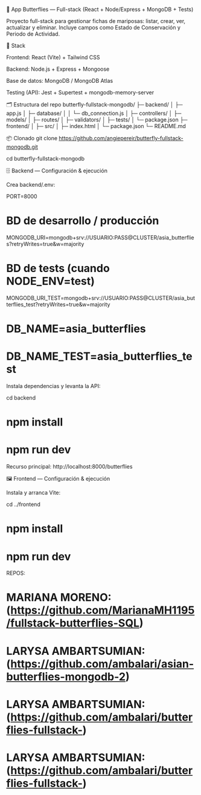 🦋 App Butterflies — Full-stack (React + Node/Express + MongoDB + Tests)

Proyecto full-stack para gestionar fichas de mariposas: listar, crear, ver, actualizar y eliminar.
Incluye campos como Estado de Conservación y Periodo de Actividad.

🧰 Stack

Frontend: React (Vite) + Tailwind CSS

Backend: Node.js + Express + Mongoose

Base de datos: MongoDB / MongoDB Atlas

Testing (API): Jest + Supertest + mongodb-memory-server

🗂️ Estructura del repo
butterfly-fullstack-mongodb/
├─ backend/
│  ├─ app.js
│  ├─ database/
│  │  └─ db_connection.js
│  ├─ controllers/
│  ├─ models/
│  ├─ routes/
│  ├─ validators/
│  ├─ tests/
│  └─ package.json
├─ frontend/
│  ├─ src/
│  ├─ index.html
│  └─ package.json
└─ README.md

📦 Clonado
git clone https://github.com/angiepereir/butterfly-fullstack-mongodb.git

cd butterfly-fullstack-mongodb

🗄️ Backend — Configuración & ejecución

Crea backend/.env:

PORT=8000

# BD de desarrollo / producción
MONGODB_URI=mongodb+srv://USUARIO:PASS@CLUSTER/asia_butterflies?retryWrites=true&w=majority

# BD de tests (cuando NODE_ENV=test)
MONGODB_URI_TEST=mongodb+srv://USUARIO:PASS@CLUSTER/asia_butterflies_test?retryWrites=true&w=majority


# DB_NAME=asia_butterflies
# DB_NAME_TEST=asia_butterflies_test


Instala dependencias y levanta la API:

cd backend

# npm install

# npm run dev



Recurso principal: http://localhost:8000/butterflies

🖼 Frontend — Configuración & ejecución


Instala y arranca Vite:

cd ../frontend

# npm install

# npm run dev


REPOS:
# MARIANA MORENO: (https://github.com/MarianaMH1195/fullstack-butterflies-SQL)

# LARYSA AMBARTSUMIAN: (https://github.com/ambalari/asian-butterflies-mongodb-2)

# LARYSA AMBARTSUMIAN: (https://github.com/ambalari/butterflies-fullstack-)

# LARYSA AMBARTSUMIAN: (https://github.com/ambalari/butterflies-fullstack-)



